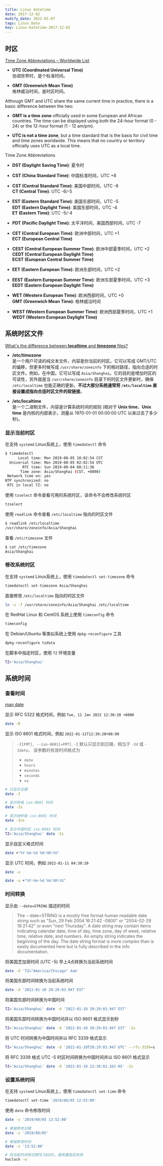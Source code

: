 ```yaml
---
title: Linux datetime
date: 2017-12-02
modify_date: 2022-01-07
tags: Linux Date
key: Linux-Datetime-2017-12-02
---
```


## 时区

[Time Zone Abbreviations – Worldwide List][1]

- **UTC (Coordinated Universal Time)**  
  协调世界时，是个标准时间。

- **GMT (Greenwich Mean Time)**  
  格林威治时间，是时区时间。

<!--more-->

Although GMT and UTC share the same current time in practice, there is a basic difference between the two:

- **GMT is a time zone** officially used in some European and African countries. The time can be displayed using both the 24-hour format (0 - 24) or the 12-hour format (1 - 12 am/pm).

- **UTC is not a time zone**, but a time standard that is the basis for civil time and time zones worldwide. This means that no country or territory officially uses UTC as a local time.

Time Zone Abbreviations

- **DST (Daylight Saving Time)**: 夏令时

- **CST (China Standard Time)**: 中国标准时间，UTC +8

- **CST (Central Standard Time)**: 美国中部时间，UTC -6  
  **CT (Central Time)**: UTC -6/-5

- **EST (Eastern Standard Time)**: 美国东部时间，UTC -5  
  **EDT (Eastern Daylight Time)**: 美国东部时间，UTC -4  
  **ET (Eastern Time)**: UTC -5/-4

- **PDT (Pacific Daylight Time)**: 太平洋时间，美国西部时间，UTC -7

- **CET (Central European Time)**: 欧洲中部时间，UTC +1  
  **ECT (European Central Time)**

- **CEST (Central European Summer Time)**: 欧洲中部夏季时间，UTC +2  
  **CEDT (Central European Daylight Time)**  
  **ECST (European Central Summer Time)**

- **EET (Eastern European Time)**: 欧洲东部时间，UTC +2

- **EEST (Eastern European Summer Time)**: 欧洲东部夏季时间，UTC +3  
  **EEDT (Eastern European Daylight Time)**

- **WET (Western European Time)**: 欧洲西部时间，UTC +0  
  **GMT (Greenwich Mean Time)**: 格林威治时间

- **WEST (Western European Summer Time)**: 欧洲西部夏季时间，UTC +1  
  **WEDT (Western European Daylight Time)**

## 系统时区文件

[What's the difference between **localtime** and **timezone** files?][2]

- **/etc/timezone**  
  是一个用户可读的纯文本文件，内容是你当前的时区。它可以写成 GMT/UTC 的偏移，但更多时候写成 `/usr/share/zoneinfo` 下的相对路径，指向合适的时区文件。例如，在中国，它可以写成 `Asia/Shanghai`。它的目的是增加时区的可读性，另外就是当 `/usr/share/zoneinfo` 目录下的时区文件更新时，确保 `/etc/localtime` 也能正确的更新。**不过大部分系统通常将 `/etc/localtime` 直接设置成指向合适时区文件的软链接**。

- **/etc/localtime**  
  是一个二进制文件，内容是计算系统时间的规则 (相对于 **Unix time**，**Unix time** 是内核的内部表示，测量从 1970-01-01 00:00:00 UTC 以来过去了多少秒)。

### 显示当前时区

在支持 `systemd` Linux系统上，使用 `timedatectl` 命令

```bash
$ timedatectl
      Local time: Mon 2019-08-05 10:02:54 CST
  Universal time: Mon 2019-08-05 02:02:54 UTC
        RTC time: Sun 2019-08-04 08:11:38
       Time zone: Asia/Shanghai (CST, +0800)
 Network time on: yes
NTP synchronized: no
 RTC in local TZ: no
```

使用 `tzselect` 命令查看可用的系统时区，该命令不会修改系统时区

```bash
tzselect
```

使用 `readlink` 命令查看 `/etc/localtime` 指向的时区文件

```bash
$ readlink /etc/localtime
/usr/share/zoneinfo/Asia/Shanghai
```

查看 `/etc/timezone` 文件

```bash
$ cat /etc/timezone
Asia/Shanghai
```

### 修改系统时区

在支持 `systemd` Linux系统上，使用 `timedatectl set-timezone` 命令

```bash
timedatectl set-timezone Asia/Shanghai
```

直接修改 `/etc/localtime` 指向的时区文件

```bash
ln -s -f /usr/share/zoneinfo/Asia/Shanghai /etc/localtime
```

在 RedHat Linux 和 CentOS 系统上使用 `timeconfig` 命令

```bash
timeconfig
```

在 Debian/Ubuntu 等类似系统上使用 `dpkg-reconfigure` 工具

```bash
dpkg-reconfigure tzdata
```

在脚本中指定时区，使用 `TZ` 环境变量

```bash
TZ='Asia/Shanghai'
```

## 系统时间

### 查看时间

[man date](http://man7.org/linux/man-pages/man1/date.1.html)

显示 RFC 5322 格式时间，例如 `Tue, 11 Jan 2022 12:30:20 +0800`

```bash
date -R
```

显示 ISO 8601 格式时间，例如 `2022-01-11T12:30:20+08:00`
> `-I[FMT], --iso-8601[=FMT]`. `-I` 默认只显示到日期，相当于 `-Id` 或 `-Idate`，
> 该参数的有效时间格式为
>
> - `date`
> - `hours`
> - `minutes`
> - `seconds`
> - `ns`
>

```bash
# 只显示日期
date -I

# 显示秒级 iso-8601 时间
date -Is

# 显示纳秒级 iso-8601 时间
date -Ins

# 显示中国时区 iso-8601 时间
TZ='Asia/Shanghai' date -Is
```

显示自定义格式时间

```bash
date +"%Y-%m-%d %H:%M:%S"
```

显示 UTC 时间，例如 `2022-01-11 04:30:20`

```bash
date -u

date -u +"%Y-%m-%d %H:%M:%S"
```

### 时间转换

显示由 `--date=STRING` 描述的时间

> The --date=STRING is a mostly free format human readable date string such as
> "Sun, 29 Feb 2004 16:21:42 -0800" or "2004-02-29 16:21:42" or even "next
> Thursday".  A date string may contain items indicating calendar date, time
> of day, time zone, day of week, relative time, relative date, and numbers.
> An empty string indicates the beginning of the day.  The date string format
> is more complex than is easily documented here but is fully described in the
> info documentation.

将美国芝加哥时间 (UTC -5) 早上4点转换为当前系统时间

```bash
date -d 'TZ="America/Chicago" 4am'
```

将美国东部时间转换为当前系统时间

```bash
date -d '2022-01-10 20:29:03.947 EST'
```

将美国东部时间转换为中国时间

```bash
TZ='Asia/Shanghai' date -d '2022-01-10 20:29:03.947 EST'
```

将美国东部时间转换为中国时间并以 ISO 8601 格式显示到秒

```bash
TZ='Asia/Shanghai' date -d '2022-01-10 20:29:03.947 EST' -Is
```

将 UTC 时间转换为中国时间并以 RFC 3339 格式显示

```bash
TZ='Asia/Shanghai' date -d '2022-01-10T20:29:03.947 UTC' --rfc-3339=s
```

将 RFC 3339 格式 UTC -5 时区时间转换为中国时间并以 ISO 8601 格式显示

```bash
TZ='Asia/Shanghai' date -d '2022-01-10 22:38:02.162-05' -Is
```

### 设置系统时间

在支持 `systemd` Linux系统上，使用 `timedatectl set-time` 命令

```bash
timedatectl set-time '2019/08/05 12:55:00'
```

使用 `date` 命令修改时间

```bash
date -s '2019/08/05 13:52:00'

# 单独修改日期
date -s '2019/08/05'

# 单独修改时间
date -s '13:52:00'

# 将当前时间和日期写入BIOS，避免重启后失效
hwclock -w
```

[1]: https://www.timeanddate.com/time/zones/
[2]: https://unix.stackexchange.com/questions/384971/whats-the-difference-between-localtime-and-timezone-files